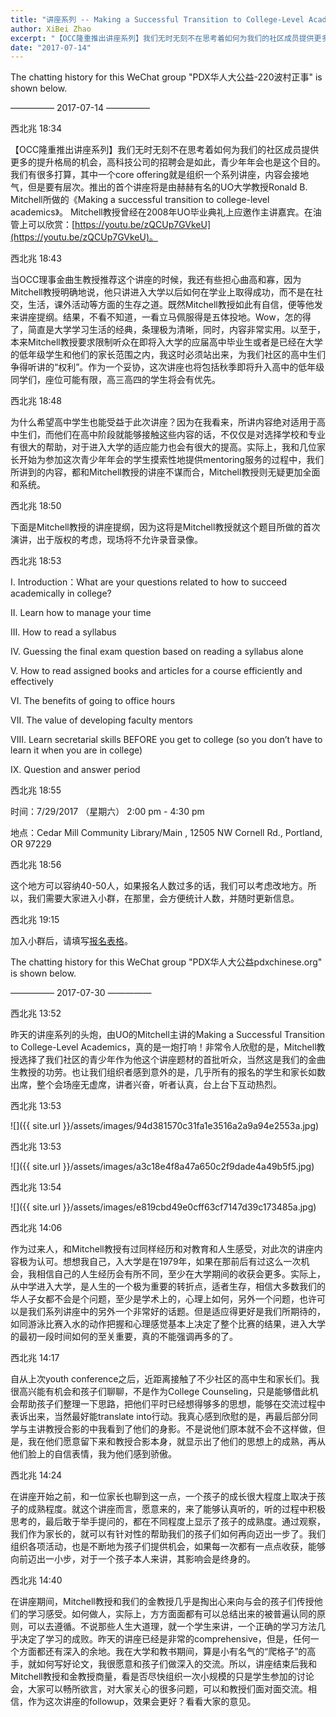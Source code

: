 ```yaml
---
title: "讲座系列 -- Making a Successful Transition to College-Level Academics"
author: XiBei Zhao
excerpt: "【OCC隆重推出讲座系列】我们无时无刻不在思考着如何为我们的社区成员提供更多的提升格局的机会，高科技公司的招聘会是如此，青少年年会也是这个目的。我们有很多打算，其中一个core offering就是组织一个系列讲座，内容会接地气，但是要有层次。推出的首个讲座将是由赫赫有名的UO大学教授Ronald B. Mitchell所做的《Making a successful transition to college-level academics》。 Mitchell教授曾经在2008年UO毕业典礼上应邀作主讲嘉宾。"
date: "2017-07-14"
---
```


The chatting history for this WeChat group "PDX华人大公益-220波村正事" is shown below.

—————  2017-07-14  —————

西北兆  18:34

【OCC隆重推出讲座系列】我们无时无刻不在思考着如何为我们的社区成员提供更多的提升格局的机会，高科技公司的招聘会是如此，青少年年会也是这个目的。我们有很多打算，其中一个core offering就是组织一个系列讲座，内容会接地气，但是要有层次。推出的首个讲座将是由赫赫有名的UO大学教授Ronald B. Mitchell所做的《Making a successful transition to college-level academics》。 Mitchell教授曾经在2008年UO毕业典礼上应邀作主讲嘉宾。在油管上可以欣赏：[https://youtu.be/zQCUp7GVkeU](https://youtu.be/zQCUp7GVkeU)。

西北兆  18:43

当OCC理事金曲生教授推荐这个讲座的时候，我还有些担心曲高和寡，因为Mitchell教授明确地说，他只讲进入大学以后如何在学业上取得成功，而不是在社交，生活，课外活动等方面的生存之道。既然Mitchell教授如此有自信，便等他发来讲座提纲。结果，不看不知道，一看立马佩服得是五体投地。Wow，怎的得了，简直是大学学习生活的经典，条理极为清晰，同时，内容非常实用。以至于，本来Mitchell教授要求限制听众在即将入大学的应届高中毕业生或者是已经在大学的低年级学生和他们的家长范围之内，我这时必须站出来，为我们社区的高中生们争得听讲的“权利”。作为一个妥协，这次讲座也将包括秋季即将升入高中的低年级同学们，座位可能有限，高三高四的学生将会有优先。

西北兆  18:48

为什么希望高中学生也能受益于此次讲座？因为在我看来，所讲内容绝对适用于高中生们，而他们在高中阶段就能够接触这些内容的话，不仅仅是对选择学校和专业有很大的帮助，对于进入大学的适应能力也会有很大的提高。实际上，我和几位家长开始为参加这次青少年年会的学生摸索性地提供mentoring服务的过程中，我们所讲到的内容，都和Mitchell教授的讲座不谋而合，Mitchell教授则无疑更加全面和系统。

西北兆  18:50

下面是Mitchell教授的讲座提纲，因为这将是Mitchell教授就这个题目所做的首次演讲，出于版权的考虑，现场将不允许录音录像。

西北兆  18:53

I. Introduction：What are your questions related to how to succeed academically in college?

II. Learn how to manage your time

III. How to read a syllabus

IV. Guessing the final exam question based on reading a syllabus alone

V. How to read assigned books and articles for a course efficiently and effectively

VI. The benefits of going to office hours

VII. The value of developing faculty mentors

VIII. Learn secretarial skills BEFORE you get to college (so you don’t have to learn it when you are in college)

IX. Question and answer period

西北兆  18:55

时间：7/29/2017 （星期六） 2:00 pm - 4:30 pm

地点：Cedar Mill Community Library/Main ,  12505 NW Cornell Rd., Portland, OR 97229

西北兆  18:56

这个地方可以容纳40-50人，如果报名人数过多的话，我们可以考虑改地方。所以，我们需要大家进入小群，在那里，会方便统计人数，并随时更新信息。

西北兆  19:15

加入小群后，请填写[报名表格](https://docs.google.com/forms/d/e/1FAIpQLScRimkIz5U4JEu6sH7xFxHhXmfE_16qrZUhx3DRifJhLRyLww/viewform?c=0&w=1&includes_info_params=true)。

The chatting history for this WeChat group "PDX华人大公益pdxchinese.org" is shown below.

—————  2017-07-30  —————

西北兆  13:52

昨天的讲座系列的头炮，由UO的Mitchell主讲的Making a Successful Transition to College-Level Academics，真的是一炮打响！非常令人欣慰的是，Mitchell教授选择了我们社区的青少年作为他这个讲座题材的首批听众，当然这是我们的金曲生教授的功劳。也让我们组织者感到意外的是，几乎所有的报名的学生和家长如数出席，整个会场座无虚席，讲者兴奋，听者认真，台上台下互动热烈。

西北兆  13:53

![]({{ site.url }}/assets/images/94d381570c31fa1e3516a2a9a94e2553a.jpg)

西北兆  13:53

![]({{ site.url }}/assets/images/a3c18e4f8a47a650c2f9dade4a49b5f5.jpg)

西北兆  13:54

![]({{ site.url }}/assets/images/e819cbd49e0cff63cf7147d39c173485a.jpg)

西北兆  14:06

作为过来人，和Mitchell教授有过同样经历和对教育和人生感受，对此次的讲座内容极为认可。想想我自己，入大学是在1979年，如果在那前后有过这么一次机会，我相信自己的人生经历会有所不同，至少在大学期间的收获会更多。实际上，从中学进入大学，是人生的一个极为重要的转折点，适者生存，相信大多数我们的华人子女都不会是个问题，至少是学术上的，心理上如何，另外一个问题，也许可以是我们系列讲座中的另外一个非常好的话题。但是适应得更好是我们所期待的，如同游泳比赛入水的动作把握和心理感觉基本上决定了整个比赛的结果，进入大学的最初一段时间如何的至关重要，真的不能强调再多的了。

西北兆  14:17

自从上次youth conference之后，近距离接触了不少社区的高中生和家长们。我很高兴能有机会和孩子们聊聊，不是作为College Counseling，只是能够借此机会帮助孩子们整理一下思路，把他们平时已经想得够多的思想，能够在交流过程中表诉出来，当然最好能translate into行动。我真心感到欣慰的是，再最后部分同学与主讲教授合影的中我看到了他们的身影。不是说他们原本就不会不这样做，但是，我在他们愿意留下来和教授合影本身，就显示出了他们的思想上的成熟，再从他们脸上的自信表情，我为他们感到骄傲。

西北兆  14:24

在讲座开始之前，和一位家长也聊到这一点，一个孩子的成长很大程度上取决于孩子的成熟程度。就这个讲座而言，愿意来的，来了能够认真听的，听的过程中积极思考的，最后敢于举手提问的，都在不同程度上显示了孩子的成熟度。通过观察，我们作为家长的，就可以有针对性的帮助我们的孩子们如何再向迈出一步了。我们组织各项活动，也是不断地为孩子们提供机会，如果每一次都有一点点收获，能够向前迈出一小步，对于一个孩子本人来讲，其影响会是终身的。

西北兆  14:40

在讲座期间，Mitchell教授和我们的金教授几乎是掏出心来向与会的孩子们传授他们的学习感受。如何做人，实际上，方方面面都有可以总结出来的被普遍认同的原则，可以去遵循。不说那些人生大道理，就一个学生来讲，一个正确的学习方法几乎决定了学习的成败。昨天的讲座已经是非常的comprehensive，但是，任何一个方面都还有深入的余地。我在大学和教书期间，算是小有名气的“爬格子”的高手，就如何写好论文，我很愿意和孩子们做深入的交流。所以，讲座结束后我和Mitchell教授和金教授商量，看是否尽快组织一次小规模的只是学生参加的讨论会，大家可以畅所欲言，对大家关心的很多问题，可以和教授们面对面交流。相信，作为这次讲座的followup，效果会更好？看看大家的意见。
